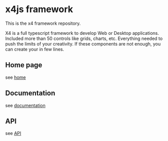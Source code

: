 # x4js framework

This is the x4 framework repository.

X4 is a full typescript framework to develop Web or Desktop applications.
Included more than 50 controls like grids, charts, etc. Everything needed to push the limits of your creativity.
If these components are not enough, you can create your in few lines.

## Home page
see [home](https://x4js.org)


## Documentation
see [documentation](https://x4js.org/doc/)

## API
see [API](https://x4js.org/api/)


